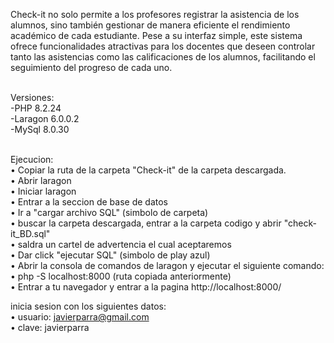 Check-it no solo permite a los profesores registrar la asistencia de los alumnos, sino también gestionar de manera eficiente el rendimiento académico de cada estudiante. Pese a su interfaz simple, este sistema ofrece funcionalidades atractivas para los docentes que deseen controlar tanto las asistencias como las calificaciones de los alumnos, facilitando el seguimiento del progreso de cada uno.<br> <br>

Versiones: <br>
-PHP 8.2.24 <br>
-Laragon 6.0.0.2 <br>
-MySql 8.0.30 <br> <br>

Ejecucion: <br>
• Copiar la ruta de la carpeta "Check-it" de la carpeta descargada. <br> 
• Abrir laragon <br>
• Iniciar laragon<br>
• Entrar a la seccion de base de datos <br>
• Ir a "cargar archivo SQL" (simbolo de carpeta) <br>
• buscar la carpeta descargada, entrar a la carpeta codigo y abrir "check-it_BD.sql" <br>
• saldra un cartel de advertencia el cual aceptaremos <br>
• Dar click "ejecutar SQL" (simbolo de play azul) <br>
• Abrir la consola de comandos de laragon y ejecutar el siguiente comando: <br>
• php -S localhost:8000 (ruta copiada anteriormente) <br>
• Entrar a tu navegador y entrar a la pagina http://localhost:8000/ <br>

inicia sesion con los siguientes datos: <br>
• usuario: javierparra@gmail.com <br> 
• clave: javierparra <br>



